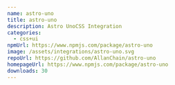 ```yaml
---
name: astro-uno
title: astro-uno
description: Astro UnoCSS Integration
categories:
  - css+ui
npmUrl: https://www.npmjs.com/package/astro-uno
image: /assets/integrations/astro-uno.svg
repoUrl: https://github.com/AllanChain/astro-uno
homepageUrl: https://www.npmjs.com/package/astro-uno
downloads: 30
---
```

